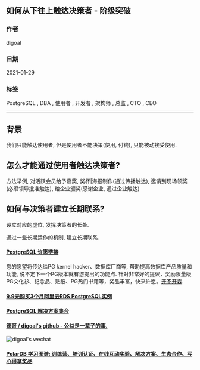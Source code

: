 ## 如何从下往上触达决策者 - 阶级突破  
  
### 作者  
digoal  
  
### 日期  
2021-01-29   
  
### 标签  
PostgreSQL , DBA , 使用者 , 开发者 , 架构师 , 总监 , CTO , CEO   
  
----  
  
## 背景  
我们只能触达使用者, 但是使用者不能决策(使用, 付钱), 只能被动接受使用.     
  
## 怎么才能通过使用者触达决策者?     
  
方法举例, 对活跃会员给予嘉奖, 奖杯|海报制作(通过传播触达), 邀请到现场领奖(必须领导批准触达), 给企业颁奖(感谢企业, 通过企业触达)    
  
## 如何与决策者建立长期联系?     
设立对应的虚位, 发挥决策者的长处.   
  
通过一些长期运作的机制, 建立长期联系.    
    
  
#### [PostgreSQL 许愿链接](https://github.com/digoal/blog/issues/76 "269ac3d1c492e938c0191101c7238216")
您的愿望将传达给PG kernel hacker、数据库厂商等, 帮助提高数据库产品质量和功能, 说不定下一个PG版本就有您提出的功能点. 针对非常好的提议，奖励限量版PG文化衫、纪念品、贴纸、PG热门书籍等，奖品丰富，快来许愿。[开不开森](https://github.com/digoal/blog/issues/76 "269ac3d1c492e938c0191101c7238216").  
  
  
#### [9.9元购买3个月阿里云RDS PostgreSQL实例](https://www.aliyun.com/database/postgresqlactivity "57258f76c37864c6e6d23383d05714ea")
  
  
#### [PostgreSQL 解决方案集合](https://yq.aliyun.com/topic/118 "40cff096e9ed7122c512b35d8561d9c8")
  
  
#### [德哥 / digoal's github - 公益是一辈子的事.](https://github.com/digoal/blog/blob/master/README.md "22709685feb7cab07d30f30387f0a9ae")
  
  
![digoal's wechat](../pic/digoal_weixin.jpg "f7ad92eeba24523fd47a6e1a0e691b59")
  
  
#### [PolarDB 学习图谱: 训练营、培训认证、在线互动实验、解决方案、生态合作、写心得拿奖品](https://www.aliyun.com/database/openpolardb/activity "8642f60e04ed0c814bf9cb9677976bd4")
  
